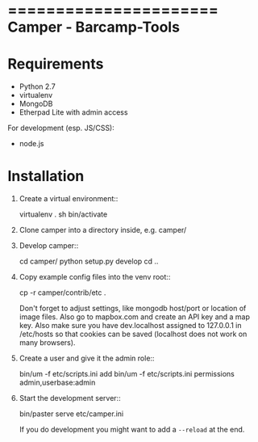 ======================
Camper - Barcamp-Tools
======================

Requirements
============

- Python 2.7
- virtualenv
- MongoDB
- Etherpad Lite with admin access

For development (esp. JS/CSS):

- node.js


Installation
============

1. Create a virtual environment::

    virtualenv .
    sh bin/activate

2. Clone camper into a directory inside, e.g. camper/

3. Develop camper::

    cd camper/
    python setup.py develop
    cd ..

4. Copy example config files into the venv root::

    cp -r camper/contrib/etc .

   Don't forget to adjust settings, like mongodb host/port or location of image files. 
   Also go to mapbox.com and create an API key and a map key. 
   Also make sure you have dev.localhost assigned to 127.0.0.1 in /etc/hosts so that cookies
   can be saved (localhost does not work on many browsers). 
   

5. Create a user and give it the admin role::
    
    bin/um -f etc/scripts.ini add <username> <email> <password>
    bin/um -f etc/scripts.ini permissions <username> admin,userbase:admin

   
6. Start the development server::

    bin/paster serve etc/camper.ini 

   If you do development you might want to add a ``--reload`` at the end.

    
